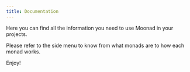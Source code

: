 ```yaml
---
title: Documentation
---
```


Here you can find all the information you need to use Moonad in your projects.

Please refer to the side menu to know from what monads are to how each monad works.

Enjoy!
